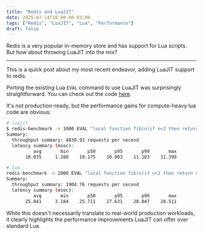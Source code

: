 ```yaml
---
title: "Redis and LuaJIT"
date: 2025-07-14T18:00:00-03:00
tags: ["Redis", "LuaJIT", "Lua", "Performance"]
draft: false
---
```


Redis is a very popular in-memory store and has support for Lua scripts. But how about throwing LuaJIT into the mix?

<!--more-->

---

This is a quick post about my most recent endeavor, adding LuaJIT support to redis.

Porting the existing Lua `EVAL` command to use LuaJIT was surprisingly straightforward. You can check out the code [here](https://github.com/redis/redis/compare/unstable...mauri870:redis:luajit).

It's not production-ready, but the performance gains for compute-heavy lua code are obvious:

```bash
# luajit
$ redis-benchmark -n 1000 EVAL "local function fib(n)if n<2 then return n end return fib(n-1)+fib(n-2)end return fib(20)" 0
Summary:
  throughput summary: 4830.92 requests per second
  latency summary (msec):
          avg       min       p50       p95       p99       max
       10.035     1.280    10.175    10.903    11.183    11.399

# lua
redis-benchmark -n 1000 EVAL "local function fib(n)if n<2 then return n end return fib(n-1)+fib(n-2)end return fib(20)"
Summary:
  throughput summary: 1904.76 requests per second
  latency summary (msec):
          avg       min       p50       p95       p99       max
       25.841     3.184    25.711    27.631    28.047    28.511
```

While this doesn't necessarily translate to real-world production workloads, it clearly highlights the performance improvements LuaJIT can offer over standard Lua.
